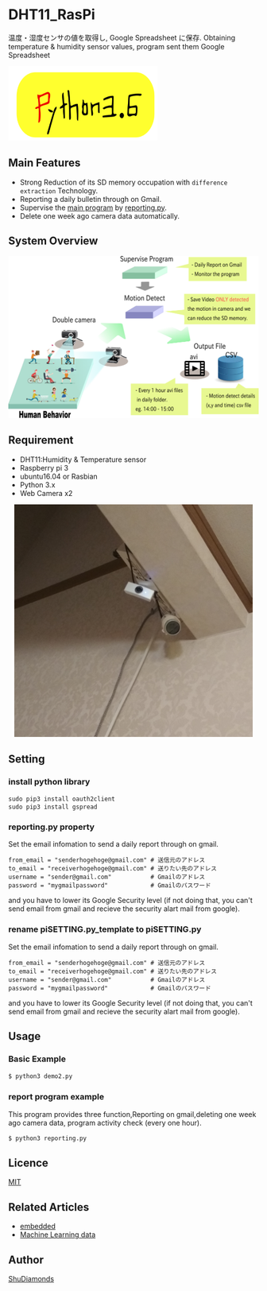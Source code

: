 # DHT11_RasPi
温度・湿度センサの値を取得し, Google Spreadsheet に保存.  Obtaining temperature &amp; humidity sensor values, program sent them Google Spreadsheet
<div style="; position: relative;top:0; left: 100px;"></div>
<img src="https://github.com/ShuDiamonds/Security-camera/blob/master/image/python_illustration.svg" height="150" width="300">

## Main Features
* Strong Reduction of its SD memory occupation with `difference extraction` Technology.
* Reporting a daily bulletin through on Gmail.
* Supervise the [main program](https://github.com/ShuDiamonds/Security-camera/blob/master/demo/demo2.py) by [reporting.py](https://github.com/ShuDiamonds/Security-camera/blob/master/demo/reporting.py).
* Delete one week ago camera data automatically.

## System Overview
<p align="center"> 
<img  src="https://github.com/ShuDiamonds/Security-camera/blob/master/image/Securitycamera_SystemOverview.svg.png"  title="system overview">
</p>
  
## Requirement  
* DHT11:Humidity & Temperature sensor
* Raspberry pi 3  
* ubuntu16.04 or Rasbian
* Python 3.x  
* Web Camera x2
 <p align="center"> 
<img  src="https://github.com/ShuDiamonds/Security-camera/blob/master/image/IMG_20180927_215417.jpg"  title="setting" width="480">
</p>

 
## Setting
###  install python library
```
sudo pip3 install oauth2client
sudo pip3 install gspread

```

### reporting.py property
Set the email infomation to send a daily report through on gmail.
```
from_email = "senderhogehoge@gmail.com" # 送信元のアドレス
to_email = "receiverhogehoge@gmail.com" # 送りたい先のアドレス
username = "sender@gmail.com"           # Gmailのアドレス
password = "mygmailpassword"            # Gmailのパスワード
```
and you have to lower its Google Security level (if not doing that, you can't send email from gmail and recieve the security alart mail from google).

### rename piSETTING.py_template to piSETTING.py
Set the email infomation to send a daily report through on gmail.
```
from_email = "senderhogehoge@gmail.com" # 送信元のアドレス
to_email = "receiverhogehoge@gmail.com" # 送りたい先のアドレス
username = "sender@gmail.com"           # Gmailのアドレス
password = "mygmailpassword"            # Gmailのパスワード
```
and you have to lower its Google Security level (if not doing that, you can't send email from gmail and recieve the security alart mail from google).


## Usage
### Basic Example
```bash
$ python3 demo2.py
```
### report program example
This program provides three function,Reporting on gmail,deleting one week ago camera data, program activity check (every one hour).

```bash
$ python3 reporting.py
```


## Licence

  [MIT](https://github.com/tcnksm/tool/blob/master/LICENCE)

## Related Articles
* [embedded](https://github.com/topics/shu-embedded-systems)
* [Machine Learning data](https://github.com/topics/shu-machine-learning-data)

## Author
  [ShuDiamonds](https://github.com/ShuDiamonds)
